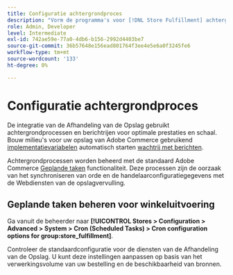```yaml
---
title: Configuratie achtergrondproces
description: "Vorm de programma's voor [!DNL Store Fulfillment] achtergrondprocessen die worden gebruikt voor het synchroniseren van gegevens met de uitvoeringsservices."
role: Admin, Developer
level: Intermediate
exl-id: 742ae59e-77a0-4db6-b156-2992d4403be7
source-git-commit: 36b57648e156ead801764f3ee4e5e6a0f3245fe6
workflow-type: tm+mt
source-wordcount: '133'
ht-degree: 0%

---
```



# Configuratie achtergrondproces

De integratie van de Afhandeling van de Opslag gebruikt achtergrondprocessen en berichtrijen voor optimale prestaties en schaal. Bouw milieu&#39;s voor uw opslag van Adobe Commerce gebruikend [implementatievariabelen](https://devdocs.magento.com/cloud/env/variables-deploy.html#cron_consumers_runner) automatisch starten [wachtrij met berichten](https://devdocs.magento.com/guides/v2.4/config-guide/mq/rabbitmq-overview.html).

Achtergrondprocessen worden beheerd met de standaard Adobe Commerce [Geplande taken](https://docs.magento.com/user-guide/system/cron.html) functionaliteit. Deze processen zijn de oorzaak van het synchroniseren van orde en de handelaarconfiguratiegegevens met de Webdiensten van de opslagvervulling.

## Geplande taken beheren voor winkeluitvoering

Ga vanuit de beheerder naar **[!UICONTROL Stores > Configuration > Advanced > System > Cron (Scheduled Tasks) > Cron configuration options for group:store_fulfillment]**.

Controleer de standaardconfiguratie voor de diensten van de Afhandeling van de Opslag. U kunt deze instellingen aanpassen op basis van het verwerkingsvolume van uw bestelling en de beschikbaarheid van bronnen.
